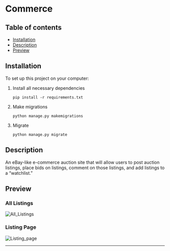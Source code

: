 # Commerce

## Table of contents
- [Installation](#installation)
- [Description](#description)
- [Preview](#preview)

## Installation
To set up this project on your computer:
1. Install all necessary dependencies
    ```
    pip install -r requirements.txt
    ```
2. Make migrations
    ```
    python manage.py makemigrations
    ```
3. Migrate
    ```
    python manage.py migrate
    ```

## Description
An eBay-like e-commerce auction site that will allow users to post auction listings, place bids on listings, comment on those listings, and add listings to a “watchlist.”

## Preview
### All Listings
![All_Listings](https://github.com/ZhuoweiWen/Commerce/assets/36636157/1972808c-ca2d-40ef-9ee1-b4a176183ee8)

### Listing Page
![Listing_page](https://github.com/ZhuoweiWen/Commerce/assets/36636157/b965573c-46a8-4d8c-9e68-0b8f5ddc50e0)


---
